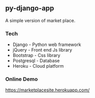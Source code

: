 ## py-django-app
A simple version of market place. 

### Tech
- Django - Python web framework
- jQuery - Front end Js library
- Bootstrap - Css  library
- Postgresql - Database
- Heroku - Cloud platform

### Online Demo
   https://marketplacesite.herokuapp.com/
